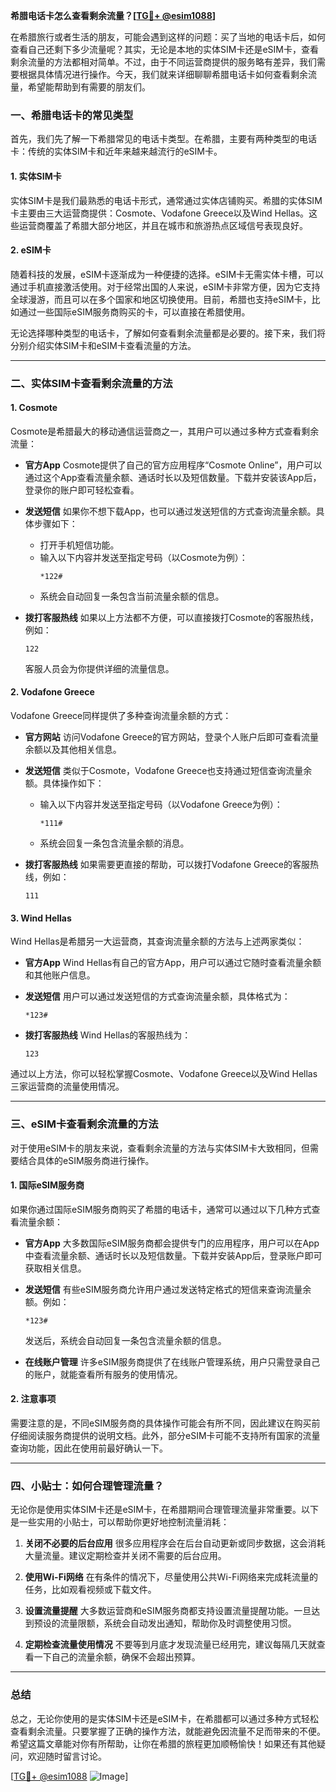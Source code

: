 **希腊电话卡怎么查看剩余流量？[[TG💪+ @esim1088](https://t.me/s/esim1088)]**

在希腊旅行或者生活的朋友，可能会遇到这样的问题：买了当地的电话卡后，如何查看自己还剩下多少流量呢？其实，无论是本地的实体SIM卡还是eSIM卡，查看剩余流量的方法都相对简单。不过，由于不同运营商提供的服务略有差异，我们需要根据具体情况进行操作。今天，我们就来详细聊聊希腊电话卡如何查看剩余流量，希望能帮助到有需要的朋友们。

### 一、希腊电话卡的常见类型

首先，我们先了解一下希腊常见的电话卡类型。在希腊，主要有两种类型的电话卡：传统的实体SIM卡和近年来越来越流行的eSIM卡。

#### 1. 实体SIM卡
实体SIM卡是我们最熟悉的电话卡形式，通常通过实体店铺购买。希腊的实体SIM卡主要由三大运营商提供：Cosmote、Vodafone Greece以及Wind Hellas。这些运营商覆盖了希腊大部分地区，并且在城市和旅游热点区域信号表现良好。

#### 2. eSIM卡
随着科技的发展，eSIM卡逐渐成为一种便捷的选择。eSIM卡无需实体卡槽，可以通过手机直接激活使用。对于经常出国的人来说，eSIM卡非常方便，因为它支持全球漫游，而且可以在多个国家和地区切换使用。目前，希腊也支持eSIM卡，比如通过一些国际eSIM服务商购买的卡，可以直接在希腊使用。

无论选择哪种类型的电话卡，了解如何查看剩余流量都是必要的。接下来，我们将分别介绍实体SIM卡和eSIM卡查看流量的方法。

---

### 二、实体SIM卡查看剩余流量的方法

#### 1. Cosmote
Cosmote是希腊最大的移动通信运营商之一，其用户可以通过多种方式查看剩余流量：

- **官方App**
  Cosmote提供了自己的官方应用程序“Cosmote Online”，用户可以通过这个App查看流量余额、通话时长以及短信数量。下载并安装该App后，登录你的账户即可轻松查看。
  
- **发送短信**
  如果你不想下载App，也可以通过发送短信的方式查询流量余额。具体步骤如下：
  - 打开手机短信功能。
  - 输入以下内容并发送至指定号码（以Cosmote为例）：
    ```
    *122#
    ```
  - 系统会自动回复一条包含当前流量余额的信息。

- **拨打客服热线**
  如果以上方法都不方便，可以直接拨打Cosmote的客服热线，例如：
  ```
  122
  ```
  客服人员会为你提供详细的流量信息。

#### 2. Vodafone Greece
Vodafone Greece同样提供了多种查询流量余额的方式：

- **官方网站**
  访问Vodafone Greece的官方网站，登录个人账户后即可查看流量余额以及其他相关信息。

- **发送短信**
  类似于Cosmote，Vodafone Greece也支持通过短信查询流量余额。具体操作如下：
  - 输入以下内容并发送至指定号码（以Vodafone Greece为例）：
    ```
    *111#
    ```
  - 系统会回复一条包含流量余额的消息。

- **拨打客服热线**
  如果需要更直接的帮助，可以拨打Vodafone Greece的客服热线，例如：
  ```
  111
  ```

#### 3. Wind Hellas
Wind Hellas是希腊另一大运营商，其查询流量余额的方法与上述两家类似：

- **官方App**
  Wind Hellas有自己的官方App，用户可以通过它随时查看流量余额和其他账户信息。

- **发送短信**
  用户可以通过发送短信的方式查询流量余额，具体格式为：
  ```
  *123#
  ```

- **拨打客服热线**
  Wind Hellas的客服热线为：
  ```
  123
  ```

通过以上方法，你可以轻松掌握Cosmote、Vodafone Greece以及Wind Hellas三家运营商的流量使用情况。

---

### 三、eSIM卡查看剩余流量的方法

对于使用eSIM卡的朋友来说，查看剩余流量的方法与实体SIM卡大致相同，但需要结合具体的eSIM服务商进行操作。

#### 1. 国际eSIM服务商
如果你通过国际eSIM服务商购买了希腊的电话卡，通常可以通过以下几种方式查看流量余额：

- **官方App**
  大多数国际eSIM服务商都会提供专门的应用程序，用户可以在App中查看流量余额、通话时长以及短信数量。下载并安装App后，登录账户即可获取相关信息。

- **发送短信**
  有些eSIM服务商允许用户通过发送特定格式的短信来查询流量余额。例如：
  ```
  *123#
  ```
  发送后，系统会自动回复一条包含流量余额的信息。

- **在线账户管理**
  许多eSIM服务商提供了在线账户管理系统，用户只需登录自己的账户，就能查看所有服务的使用情况。

#### 2. 注意事项
需要注意的是，不同eSIM服务商的具体操作可能会有所不同，因此建议在购买前仔细阅读服务商提供的说明文档。此外，部分eSIM卡可能不支持所有国家的流量查询功能，因此在使用前最好确认一下。

---

### 四、小贴士：如何合理管理流量？

无论你是使用实体SIM卡还是eSIM卡，在希腊期间合理管理流量非常重要。以下是一些实用的小贴士，可以帮助你更好地控制流量消耗：

1. **关闭不必要的后台应用**
   很多应用程序会在后台自动更新或同步数据，这会消耗大量流量。建议定期检查并关闭不需要的后台应用。

2. **使用Wi-Fi网络**
   在有条件的情况下，尽量使用公共Wi-Fi网络来完成耗流量的任务，比如观看视频或下载文件。

3. **设置流量提醒**
   大多数运营商和eSIM服务商都支持设置流量提醒功能。一旦达到预设的流量限额，系统会自动发出通知，帮助你及时调整使用习惯。

4. **定期检查流量使用情况**
   不要等到月底才发现流量已经用完，建议每隔几天就查看一下自己的流量余额，确保不会超出预算。

---

### 总结

总之，无论你使用的是实体SIM卡还是eSIM卡，在希腊都可以通过多种方式轻松查看剩余流量。只要掌握了正确的操作方法，就能避免因流量不足而带来的不便。希望这篇文章能对你有所帮助，让你在希腊的旅程更加顺畅愉快！如果还有其他疑问，欢迎随时留言讨论。

[[TG💪+ @esim1088](https://t.me/s/esim1088) ![Image](https://i.postimg.cc/4NQfJmqS/Snipaste-2025-05-13-00-14-12.png)]